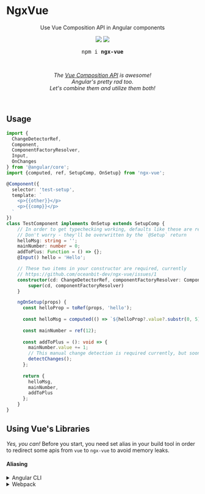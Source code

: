 <p align="center"><h1>NgxVue</h1></p>

<p align="center">Use Vue Composition API in Angular components</p>

<p align="center">
<a href="https://www.npmjs.com/package/ngx-vue"><img src="https://img.shields.io/npm/v/ngx-vue?color=C3002F&label"/></a>
<a href="https://bundlephobia.com/result?p=ngx-vue@latest"><img src="https://img.shields.io/bundlephobia/minzip/ngx-vue?color=40b983&label"/></a>
</p>


<pre align="center">
npm i <b>ngx-vue</b>
</pre>

<br/>

<p align="center"><em>The <a href="https://v3.vuejs.org/guide/composition-api-introduction.html" target="_blank">Vue Composition API</a> is awesome! <br>Angular's pretty rad too. <br>Let's combine them and utilize them both!</em></p>

<br/>

## Usage

```typescript
import {
  ChangeDetectorRef,
  Component,
  ComponentFactoryResolver,
  Input,
  OnChanges
} from '@angular/core';
import {computed, ref, SetupComp, OnSetup} from 'ngx-vue';

@Component({
  selector: 'test-setup',
  template: `
    <p>{{other}}</p>
    <p>{{comp}}</p>
  `
})
class TestComponent implements OnSetup extends SetupComp {
    // In order to get typechecking working, defaults like these are required
    // Don't worry - they'll be overwritten by the `@Setup` return
    helloMsg: string = '';
    mainNumber: number = 0;
    addToPlus: Function = () => {};
    @Input() hello = 'Hello';

    // These two items in your constructor are required, currently
    // https://github.com/oceanbit-dev/ngx-vue/issues/1
    constructor(cd: ChangeDetectorRef, componentFactoryResolver: ComponentFactoryResolver) {
        super(cd, componentFactoryResolver)
    }

    ngOnSetup(props) {
      const helloProp = toRef(props, 'hello');
  
      const helloMsg = computed(() => `${helloProp?.value?.substr(0, 5) || ''}, World`);
  
      const mainNumber = ref(12);
  
      const addToPlus = (): void => {
        mainNumber.value += 1;
        // This manual change detection is required currently, but soon will not be
        detectChanges();
      };
  
      return {
        helloMsg,
        mainNumber,
        addToPlus
      };
    }
}
```

## Using Vue's Libraries

*Yes, you can!* Before you start, you need set alias in your build tool in order to redirect some apis from `vue` to `ngx-vue` to avoid memory leaks.

#### Aliasing

<details>
<summary>Angular CLI</summary><br>
Unfortunately, there is no way to alias a library from within `node_modules` using Angular CLI itself. 

Currently, you have to utilize an [Angular Custom Webpack Builder](https://github.com/just-jeb/angular-builders/tree/10.x.x/packages/custom-webpack) and follow
the webpack instructions
</details>

<details>
<summary>Webpack</summary><br>

Add following code to your webpack config

```js
const config = { 
  /* ... */
  resolve: { 
    alias: { 
      'vue': 'ngx-vue',
      '@vue/runtime-dom': 'ngx-vue',
    },
  }
}
```

</details>
